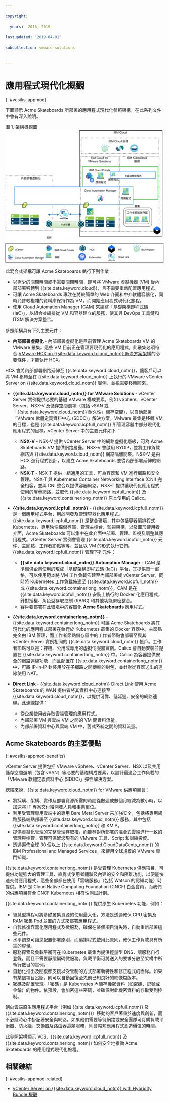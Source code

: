 ```yaml
---

copyright:

  years:  2016, 2019

lastupdated: "2019-04-01"

subcollection: vmware-solutions


---
```


# 應用程式現代化概觀
{: #vcsiks-appmod}

下圖顯示 Acme Skateboards 所部署的應用程式現代化參照架構，在此系列文件中會有深入說明。

圖 1. 架構概觀圖
![架構概觀圖](vcsiks-aod.svg)

此混合式架構可讓 Acme Skateboards 執行下列作業：
- 以極少的關閉時間或不需要關閉時間，即可將 VMware 虛擬機器 (VM) 從內部部署移轉到 {{site.data.keyword.cloud}}，且不需要重新配置應用程式。
- 可讓 Acme Skateboards 專注在將較簡單的 Web 介面和中介軟體容器化，同時允許較複雜的資料庫保持作為 VM，而開始應用程式現代化旅程。
- 使用 Cloud Automation Manager (CAM) 來編寫「基礎架構即程式碼 (IaC)」，以組合並編排從 VM 和容器建立的服務，使其與 DevOps 工具鏈和 ITSM 解決方案整合。

參照架構具有下列主要元件：
- **內部部署虛擬化** - 內部部署虛擬化是目前管理 Acme Skateboards VM 的 VMware 叢集。這些 VM 目前正在管理要現代化的應用程式。此叢集必須符合 [VMware HCX on {{site.data.keyword.cloud_notm}} 解決方案架構](/docs/services/vmwaresolutions?topic=vmware-solutions-hcx-archi-intro#hcx-archi-intro)的必要條件，才能執行 HCX。

HCX 會將內部部署網路延伸至 {{site.data.keyword.cloud_notm}}，讓客戶可以將 VM 移轉至在 {{site.data.keyword.cloud_notm}} 上執行的 VMware vCenter Server on {{site.data.keyword.cloud_notm}} 實例，並視需要移轉回來。
- **{{site.data.keyword.cloud_notm}} for VMware Solutions** - vCenter Server 實例提供必要的基礎 VMware 構成要素，例如 vSphere、vCenter Server、NSX-V 及儲存空間選項（包括 vSAN 或「{{site.data.keyword.cloud_notm}} 耐久性」儲存空間），以自動部署「VMware 軟體定義資料中心 (SDDC)」解決方案。VMware 叢集是移轉 VM 的目標，也是 {{site.data.keyword.icpfull_notm}} 所管理容器中部分現代化應用程式的目標。vCenter Server 中的主要元件如下：
  - **NSX-V** - NSX-V 提供 vCenter Server 中的網路虛擬化層級，可為 Acme Skateboards VM 提供網路層疊。NSX-V 會啟用 BYOIP，並將工作負載網路與 {{site.data.keyword.cloud_notm}} 網路隔離開來。NSX-V 是由 HCX 進行程式設計，以建立 Acme Skateboards 要從內部部署延伸的網路。
  - **NSX-T** - NSX-T 提供一組通用的工具，可為容器和 VM 進行網路和安全管理。NSX-T 與 Kubernetes Container Networking Interface (CNI) 完全相容，並與 CNI 整合以提供容器網路。NSX-T 提供讓現代化應用程式使用的層疊網路，並取代 {{site.data.keyword.icpfull_notm}} 及 {{site.data.keyword.containerlong_notm}} 原本使用的 Calico。

- **{{site.data.keyword.icpfull_notm}}** - {{site.data.keyword.icpfull_notm}} 是一個應用程式平台，用於開發及管理容器化應用程式。{{site.data.keyword.icpfull_notm}} 是整合環境，其中包括容器編排程式 Kubernetes、專用映像檔儲存庫、管理主控台、監視架構，以及圖形使用者介面，Acme Skateboards 可以集中在此介面中部署、管理、監視及調整其應用程式。vCenter Server 實例會管理 {{site.data.keyword.icpfull_notm}} 元件、主節點、工作者節點等等，並且以 VM 的形式執行它們。{{site.data.keyword.icpfull_notm}} 管理下列元件：
  - **{{site.data.keyword.cloud_notm}} Automation Manager** - CAM 是準備供企業使用的現成「基礎架構即程式碼 (IaC)」平台，其提供單一窗格，可以使用範本將 VM 工作負載佈建至內部部署或 vCenter Server，同時將 Kubernetes 工作負載佈建至 {{site.data.keyword.icpfull_notm}} 或 {{site.data.keyword.containerlong_notm}}。CAM 是在 {{site.data.keyword.icpfull_notm}} 安裝上執行的 Docker 化應用程式，針對授權、角色型存取控制 (RBAC) 和其他功能緊密整合。
  - 客戶要部署在此環境中的容器化 **Acme Skateboards** 應用程式。

- **{{site.data.keyword.containerlong_notm}}** - {{site.data.keyword.containerlong_notm}} 可讓 Acme Skateboards 將其現代化的應用程式部署在執行於 Kubernetes 叢集的 Docker 容器中。主節點完全由 IBM 管理，而工作者節點儲存區中的工作者節點會部署至與其 vCenter Server 實例相同的 {{site.data.keyword.cloud_notm}} 帳戶。工作者節點可以是：裸機、公用或專用的虛擬伺服器實例。Calico 會自動安裝並配置在 {{site.data.keyword.containerlong_notm}} 中。Calico 為容器提供安全的網路連線功能，而且配置在 {{site.data.keyword.containerlong_notm}} 中，可將 IP-in-IP 封裝用於在子網路之間傳輸的封包，並針對從容器送出的連線使用 NAT。

- **Direct Link** - {{site.data.keyword.cloud_notm}} Direct Link 使用 Acme Skateboards 的 WAN 提供者將其資料中心連接至 {{site.data.keyword.cloud_notm}}，以提供可靠、低延遲、安全的網路連線。此連線提供：
  - 從企業使用者存取雲端管理的應用程式。
  - 內部部署 VM 與雲端 VM 之間的 VM 間資料流量。
  - 內部部署資料中心與雲端 VM 中，舊式系統之間的資料流量。

## Acme Skateboards 的主要優點
{: #vcsiks-appmod-benefits}

vCenter Server 提供包括 VMware vSphere、vCenter Server、NSX 以及共用儲存空間選項（包含 vSAN）等必要的基礎構成要素，以設計最適合工作負載的「VMware 軟體定義資料中心 (SDDC)」彈性解決方案。

總結來說，{{site.data.keyword.cloud_notm}} for VMware 供應項目會：
* 將採購、架構、實作及部署資源所需的時間從數週或數個月縮減為數小時，以加速將 IT 專案交付給開發人員和事業單位。
* 利用受管理專用雲端中的專用 Bare Metal Server 來加強安全，包括將專用網路服務端點部署至 {{site.data.keyword.cloud_notm}} 服務，其中包括 {{site.data.keyword.containerlong_notm}} 和 KMIP。
* 提供虛擬化管理的完整管理存取權，而能夠對所部署的混合式雲端進行一致的管理與控管。管理可保留您現有的 VMware 工具、Script 和訓練投資。
* 透過遍佈全球 30 個以上 {{site.data.keyword.CloudDataCents_notm}} 的 IBM Professional and Managed Services，來使用全球規模的 VMware 專門知識。

{{site.data.keyword.containerlong_notm}} 是受管理 Kubernetes 供應項目，可提供功能強大的管理工具、直覺式使用者體驗及內建的安全和隔離功能，以便能快速交付應用程式，這些全部都在使用「雲端服務」（包括 Watson 的認知功能）時提供。IBM 是 Cloud Native Computing Foundation (CNCF) 白金會員，而我們的供應項目符合 CNCF Kubernetes 相符性測試計劃。

{{site.data.keyword.containerlong_notm}} 提供原生 Kubernetes 功能，例如：
- 智慧型排程可將基礎叢集資源的使用最大化，方法是透過確保 CPU 密集及 RAM 密集 Pod 並置的方式來部署應用程式。
- 自我修復容器化應用程式及微服務，確保在某個項目消失時，自動重新部署這些元件。
- 水平調整可讓您配置部署原則，而編排程式使用此原則，確保工作負載具有所需的容量。
- 服務探索及負載平衡可在 Kubernetes 叢集內提供輕量型 DNS，讓服務自行登錄，而且不需要靜態編碼微服務。負載平衡可將送入的要求分散至架構中所執行數目的實例。
- 自動化推出及回復都支援以受管制的方式部署新特性和修正程式的團隊。如果有某個項目岔斷，則可以自動回復至先前已知良好的映像檔版本。
- 密碼及配置管理。「密碼」是 Kubernetes 內儲存機密資料（如密碼、記號或金鑰）的物件。依預設，會加密這些密碼，並確保對此機密資料的存取受到控制。

朝向雲端原生應用程式平台（例如 {{site.data.keyword.icpfull_notm}} 及 {{site.data.keyword.containerlong_notm}}）移動的客戶著重於速度與創新，而不必隨時心中掛記著安全與網路。如果他們需要等待網路或安全團隊可訂購負載平衡器、防火牆、交換器及路由器這類服務，則會縮短應用程式創造價值的時間。

此參照架構顯示 VCS、{{site.data.keyword.icpfull_notm}} 及 {{site.data.keyword.containerlong_notm}} 如何安全地推動 Acme Skateboards 的應用程式現代化旅程。

## 相關鏈結
{: #vcsiks-appmod-related}

* [vCenter Server on {{site.data.keyword.cloud_notm}} with Hybridity Bundle 概觀](/docs/services/vmwaresolutions/archiref/vcs?topic=vmware-solutions-vcs-hybridity-intro)
